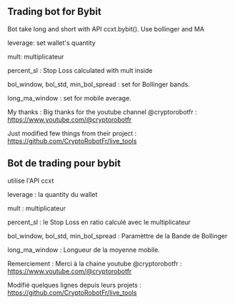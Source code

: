 ## Trading bot for Bybit 
Bot take long and short with API ccxt.bybit().
Use bollinger and MA

leverage: set wallet's quantity

mult: multiplicateur

percent_sl : Stop Loss calculated with mult inside

bol_window, bol_std, min_bol_spread : set for Bollinger bands.

long_ma_window : set for mobile average.

My thanks : 
Big thanks for the youtube channel @cryptorobotfr : https://www.youtube.com/@cryptorobotfr

Just modified few things from their project : https://github.com/CryptoRobotFr/live_tools

## Bot de trading pour bybit
utilise l'API ccxt

leverage : la quantity du wallet

mult : multiplicateur

percent_sl : le Stop Loss en ratio calculé avec le multiplicateur

bol_window, bol_std, min_bol_spread : Paramèttre de la Bande de Bollinger

long_ma_window : Longueur de la moyenne mobile.

Remerciement :
Merci à la chaine youtube @cryptorobotfr : https://www.youtube.com/@cryptorobotfr

Modifié quelques lignes depuis leurs projets : https://github.com/CryptoRobotFr/live_tools



